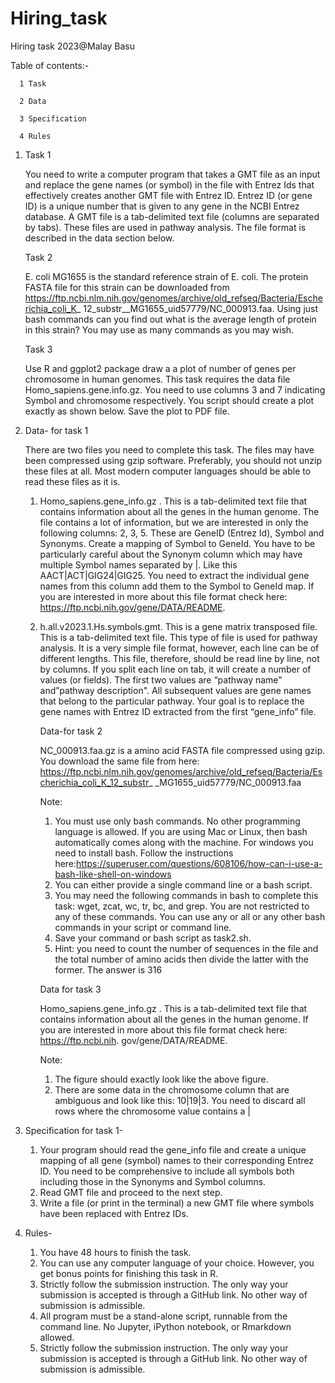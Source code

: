 # Hiring_task 
Hiring task 2023@Malay Basu

Table of contents:-

      1 Task 
      
      2 Data
      
      3 Specification
      
      4 Rules 


1. 
      Task 1
   
      You need to write a computer program that takes a GMT file as an input and replace the gene names (or symbol)
      in the file with Entrez Ids that effectively creates another GMT file with Entrez ID.
      Entrez ID (or gene ID) is a unique number that is given to any gene in the NCBI Entrez database. A GMT file
      is a tab-delimited text file (columns are separated by tabs). These files are used in pathway analysis. The file
      format is described in the data section below.

      Task 2
   
      E. coli MG1655 is the standard reference strain of E. coli. The protein FASTA file for this strain can be
      downloaded from https://ftp.ncbi.nlm.nih.gov/genomes/archive/old_refseq/Bacteria/Escherichia_coli_K_
      12_substr__MG1655_uid57779/NC_000913.faa. Using just bash commands can you find out what is the
      average length of protein in this strain? You may use as many commands as you may wish.

      Task 3
   
      Use R and ggplot2 package draw a a plot of number of genes per chromosome in human genomes. This task
      requires the data file Homo_sapiens.gene.info.gz. You need to use columns 3 and 7 indicating Symbol and
      chromosome respectively. You script should create a plot exactly as shown below. Save the plot to PDF file.

3.
   Data- for task 1
  
      There are two files you need to complete this task. The files may have been compressed using gzip software.
      Preferably, you should not unzip these files at all. Most modern computer languages should be able to read
      these files as it is.
  
   1. Homo_sapiens.gene_info.gz . This is a tab-delimited text file that contains information about all the
   genes in the human genome. The file contains a lot of information, but we are interested in only the
   following columns: 2, 3, 5. These are GeneID (Entrez Id), Symbol and Synonyms. Create a mapping
   of Symbol to GeneId. You have to be particularly careful about the Synonym column which may have
   multiple Symbol names separated by |. Like this AACT|ACT|GIG24|GIG25. You need to extract the
   individual gene names from this column add them to the Symbol to GeneId map. If you are interested
   in more about this file format check here: https://ftp.ncbi.nih.gov/gene/DATA/README.
   
   2. h.all.v2023.1.Hs.symbols.gmt. This is a gene matrix transposed file. This is a tab-delimited text file.
   This type of file is used for pathway analysis. It is a very simple file format, however, each line can be of
   different lengths. This file, therefore, should be read line by line, not by columns. If you split each line on
   tab, it will create a number of values (or fields). The first two values are “pathway name" and”pathway
   description". All subsequent values are gene names that belong to the particular pathway. Your goal
   is to replace the gene names with Entrez ID extracted from the first “gene_info” file.
      
      Data-for task 2
      
      NC_000913.faa.gz is a amino acid FASTA file compressed using gzip. You download the same file from
      here: https://ftp.ncbi.nlm.nih.gov/genomes/archive/old_refseq/Bacteria/Escherichia_coli_K_12_substr_
      _MG1655_uid57779/NC_000913.faa
  
      Note:
      1. You must use only bash commands. No other programming language is allowed. If you are using Mac
      or Linux, then bash automatically comes along with the machine. For windows you need to install
      bash. Follow the instructions here:https://superuser.com/questions/608106/how-can-i-use-a-bash-like-shell-on-windows
      2. You can either provide a single command line or a bash script.
      3. You may need the following commands in bash to complete this task: wget, zcat, wc, tr, bc,
      and grep. You are not restricted to any of these commands. You can use any or all or any other bash
      commands in your script or command line.
      4. Save your command or bash script as task2.sh.
      5. Hint: you need to count the number of sequences in the file and the total number of amino acids then
      divide the latter with the former. The answer is 316
      
      Data for task 3
      
      Homo_sapiens.gene_info.gz . This is a tab-delimited text file that contains information about all the genes
      in the human genome. If you are interested in more about this file format check here: https://ftp.ncbi.nih.
      gov/gene/DATA/README.

      Note:
      1. The figure should exactly look like the above figure.
      2. There are some data in the chromosome column that are ambiguous and look like this: 10|19|3. You
      need to discard all rows where the chromosome value contains a |

3. Specification for task 1-
   1. Your program should read the gene_info file and create a unique mapping of all gene (symbol) names
   to their corresponding Entrez ID. You need to be comprehensive to include all symbols both including
   those in the Synonyms and Symbol columns.
   2. Read GMT file and proceed to the next step.
   3. Write a file (or print in the terminal) a new GMT file where symbols have been replaced with Entrez IDs.
   
4. Rules-
   1. You have 48 hours to finish the task.
   2. You can use any computer language of your choice. However, you get bonus points for finishing this task in R.
   3. Strictly follow the submission instruction. The only way your submission is accepted is through a GitHub link. No other way of submission is admissible.
   4. All program must be a stand-alone script, runnable from the command line. No Jupyter, iPython notebook, or Rmarkdown allowed.
   5. Strictly follow the submission instruction. The only way your submission is accepted is through a
      GitHub link. No other way of submission is admissible.

